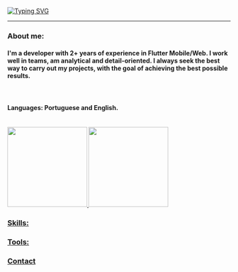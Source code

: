 <!-- Apresentation -->
[![Typing SVG](https://readme-typing-svg.herokuapp.com/?color=00bfbf&size=30&center=true&vCenter=true&width=1000&lines=Heyy,+My+Name+is+Vitor+Hugo;I'm+20+years+old;I'm+a+Software+Engineering+student)](https://git.io/typing-svg)

<!-- Divider -->
***

<!-- About me -->
<h3><strong>About me:</h3>
<h4>I'm a developer with 2+ years of experience in Flutter Mobile/Web. I work well in teams, am analytical and detail-oriented. I always seek the best way to carry out my projects, with the goal of achieving the best possible results.</h4>
<br>
<h4><strong>Languages:</strong> Portuguese and English.</h4>
<br>

<!-- Resume about languages and commits -->
<div>
    <a href="https://github.com/Vitor1703">
    <img height="180em" src="https://github-readme-stats.vercel.app/api?username=Vitor1703&show_icons=true&theme=gotham">
    <img height="180em" src="https://github-readme-stats.vercel.app/api/top-langs/?username=Vitor1703&layout=compact&theme=gotham">
</div>

<!-- Skills -->
<h3>Skills:</h3>

<!-- Tools -->
<h3>Tools:</h3>

<!-- Contact -->
<h3>Contact</h3>

